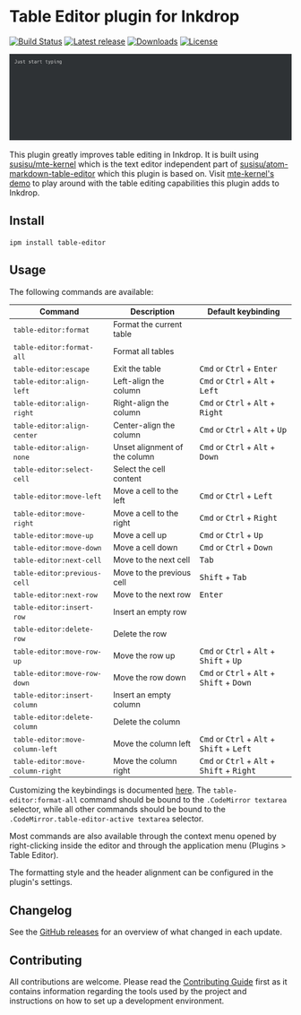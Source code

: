 # Table Editor plugin for Inkdrop

[![Build Status](https://github.com/jmerle/inkdrop-table-editor/workflows/Build/badge.svg)](https://github.com/jmerle/inkdrop-table-editor/actions?query=workflow%3ABuild)
[![Latest release](https://inkdrop-plugin-badge.vercel.app/api/version/table-editor?style=flat)](https://my.inkdrop.app/plugins/table-editor)
[![Downloads](https://inkdrop-plugin-badge.vercel.app/api/downloads/table-editor?style=flat)](https://my.inkdrop.app/plugins/table-editor)
[![License](https://img.shields.io/github/license/jmerle/inkdrop-table-editor)](https://github.com/jmerle/inkdrop-table-editor/blob/master/LICENSE)

![](./media/demo.gif)

This plugin greatly improves table editing in Inkdrop. It is built using [susisu/mte-kernel](https://github.com/susisu/mte-kernel) which is the text editor independent part of [susisu/atom-markdown-table-editor](https://github.com/susisu/atom-markdown-table-editor) which this plugin is based on. Visit [mte-kernel's demo](https://susisu.github.io/mte-demo/) to play around with the table editing capabilities this plugin adds to Inkdrop.

## Install

```
ipm install table-editor
```

## Usage

The following commands are available:

| Command                          | Description                   | Default keybinding                                                                       |
| -------------------------------- | ----------------------------- | ---------------------------------------------------------------------------------------- |
| `table-editor:format`            | Format the current table      |                                                                                          |
| `table-editor:format-all`        | Format all tables             |                                                                                          |
| `table-editor:escape`            | Exit the table                | <kbd>Cmd</kbd> or <kbd>Ctrl</kbd> + <kbd>Enter</kbd>                                     |
| `table-editor:align-left`        | Left-align the column         | <kbd>Cmd</kbd> or <kbd>Ctrl</kbd> + <kbd>Alt</kbd> + <kbd>Left</kbd>                     |
| `table-editor:align-right`       | Right-align the column        | <kbd>Cmd</kbd> or <kbd>Ctrl</kbd> + <kbd>Alt</kbd> + <kbd>Right</kbd>                    |
| `table-editor:align-center`      | Center-align the column       | <kbd>Cmd</kbd> or <kbd>Ctrl</kbd> + <kbd>Alt</kbd> + <kbd>Up</kbd>                       |
| `table-editor:align-none`        | Unset alignment of the column | <kbd>Cmd</kbd> or <kbd>Ctrl</kbd> + <kbd>Alt</kbd> + <kbd>Down</kbd>                     |
| `table-editor:select-cell`       | Select the cell content       |                                                                                          |
| `table-editor:move-left`         | Move a cell to the left       | <kbd>Cmd</kbd> or <kbd>Ctrl</kbd> + <kbd>Left</kbd>                                      |
| `table-editor:move-right`        | Move a cell to the right      | <kbd>Cmd</kbd> or <kbd>Ctrl</kbd> + <kbd>Right</kbd>                                     |
| `table-editor:move-up`           | Move a cell up                | <kbd>Cmd</kbd> or <kbd>Ctrl</kbd> + <kbd>Up</kbd>                                        |
| `table-editor:move-down`         | Move a cell down              | <kbd>Cmd</kbd> or <kbd>Ctrl</kbd> + <kbd>Down</kbd>                                      |
| `table-editor:next-cell`         | Move to the next cell         | <kbd>Tab</kbd>                                                                           |
| `table-editor:previous-cell`     | Move to the previous cell     | <kbd>Shift</kbd> + <kbd>Tab</kbd>                                                        |
| `table-editor:next-row`          | Move to the next row          | <kbd>Enter</kbd>                                                                         |
| `table-editor:insert-row`        | Insert an empty row           |                                                                                          |
| `table-editor:delete-row`        | Delete the row                |                                                                                          |
| `table-editor:move-row-up`       | Move the row up               | <kbd>Cmd</kbd> or <kbd>Ctrl</kbd> + <kbd>Alt</kbd> + <kbd>Shift</kbd> + <kbd>Up</kbd>    |
| `table-editor:move-row-down`     | Move the row down             | <kbd>Cmd</kbd> or <kbd>Ctrl</kbd> + <kbd>Alt</kbd> + <kbd>Shift</kbd> + <kbd>Down</kbd>  |
| `table-editor:insert-column`     | Insert an empty column        |                                                                                          |
| `table-editor:delete-column`     | Delete the column             |                                                                                          |
| `table-editor:move-column-left`  | Move the column left          | <kbd>Cmd</kbd> or <kbd>Ctrl</kbd> + <kbd>Alt</kbd> + <kbd>Shift</kbd> + <kbd>Left</kbd>  |
| `table-editor:move-column-right` | Move the column right         | <kbd>Cmd</kbd> or <kbd>Ctrl</kbd> + <kbd>Alt</kbd> + <kbd>Shift</kbd> + <kbd>Right</kbd> |

Customizing the keybindings is documented [here](https://docs.inkdrop.app/manual/customizing-keybindings). The `table-editor:format-all` command should be bound to the `.CodeMirror textarea` selector, while all other commands should be bound to the `.CodeMirror.table-editor-active textarea` selector.

Most commands are also available through the context menu opened by right-clicking inside the editor and through the application menu (Plugins > Table Editor).

The formatting style and the header alignment can be configured in the plugin's settings.

## Changelog

See the [GitHub releases](https://github.com/jmerle/inkdrop-table-editor/releases) for an overview of what changed in each update.

## Contributing

All contributions are welcome. Please read the [Contributing Guide](https://github.com/jmerle/inkdrop-table-editor/blob/master/CONTRIBUTING.md) first as it contains information regarding the tools used by the project and instructions on how to set up a development environment.
